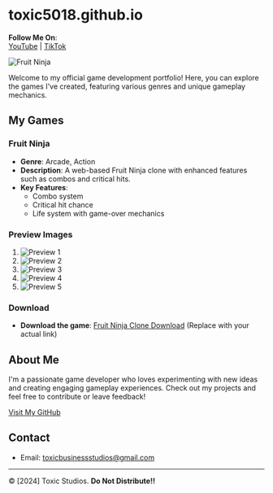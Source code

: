 # toxic5018.github.io

**Follow Me On**:  
[YouTube](https://www.youtube.com/@toxic5018.3) | [TikTok](https://www.tiktok.com/@toxic5018yt)

![Fruit Ninja](./fruit-ninja.png)

Welcome to my official game development portfolio! Here, you can explore the games I've created, featuring various genres and unique gameplay mechanics.

## My Games

### Fruit Ninja
- **Genre**: Arcade, Action
- **Description**: A web-based Fruit Ninja clone with enhanced features such as combos and critical hits.
- **Key Features**:
  - Combo system
  - Critical hit chance
  - Life system with game-over mechanics

### Preview Images
1. ![Preview 1](./images/preview1.png)
2. ![Preview 2](./images/preview2.png)
3. ![Preview 3](./images/preview3.png)
4. ![Preview 4](./images/preview4.png)
5. ![Preview 5](./images/preview5.png)

### Download
- **Download the game**: [Fruit Ninja Clone Download](#) (Replace with your actual link)

## About Me
I'm a passionate game developer who loves experimenting with new ideas and creating engaging gameplay experiences. Check out my projects and feel free to contribute or leave feedback!

[Visit My GitHub](https://github.com/toxic5018)

## Contact
- Email: toxicbusinessstudios@gmail.com

---

© [2024] Toxic Studios. **Do Not Distribute!!**
